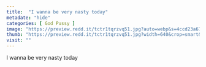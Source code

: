 ```yaml
---
title:  "I wanna be very nasty today"
metadate: "hide"
categories: [ God Pussy ]
image: "https://preview.redd.it/tctr1tqrzvq51.jpg?auto=webp&s=4ccd23a67c1e5bd35119ecf9491dbf32132c1e43"
thumb: "https://preview.redd.it/tctr1tqrzvq51.jpg?width=640&crop=smart&auto=webp&s=1d56eebc93aa447aafb3ae638a7c05594db1ec95"
visit: ""
---
```

I wanna be very nasty today
